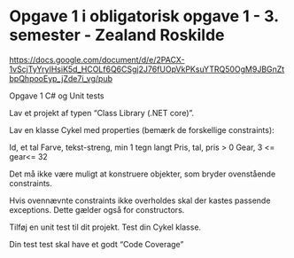 # Opgave 1 i obligatorisk opgave 1 - 3. semester - Zealand Roskilde

https://docs.google.com/document/d/e/2PACX-1vScjTyYryIHsiK5d_HCOLf6Q6CSgj2J76fUOpVkPKsuYTRQ50OgM9JBGnZtbpQhpooEyp_jZde7i_vg/pub

Opgave 1 C# og Unit tests

Lav et projekt af typen “Class Library (.NET core)”.


Lav en klasse Cykel med properties (bemærk de forskellige constraints):

Id, et tal
Farve, tekst-streng, min 1 tegn langt
Pris, tal, pris > 0
Gear, 3 <= gear<= 32

Det må ikke være muligt at konstruere objekter, som bryder ovenstående constraints.

Hvis ovennævnte constraints ikke overholdes skal der kastes passende exceptions. Dette gælder også for constructors.

Tilføj en unit test til dit projekt. Test din Cykel klasse.

Din test test skal have et godt “Code Coverage”
